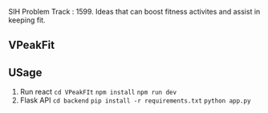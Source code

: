 SIH Problem Track :  1599. Ideas that can boost fitness activites and assist in keeping fit.
## VPeakFit

## USage
1. Run react
```cd VPeakFIt```
```npm install```
```npm run dev```
3. Flask API
```cd backend```
```pip install -r requirements.txt```
```python app.py```

